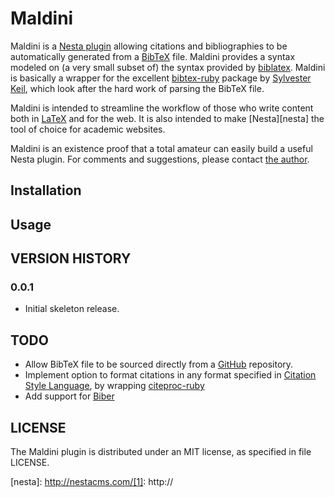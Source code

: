 # Maldini #

Maldini is a [Nesta plugin][nestaplug] allowing citations and bibliographies to be automatically generated from a [BibTeX][bibtex] file. Maldini provides a syntax modeled on (a very small subset of) the syntax provided by [biblatex][biblatex].  Maldini is basically a wrapper for the excellent [bibtex-ruby][bruby] package by [Sylvester Keil][keil], which look after the hard work of parsing the BibTeX file.

Maldini is intended to streamline the workflow of those who write content both in [LaTeX][latex] and for the web.  It is also intended to make [Nesta][nesta] the tool of choice for academic websites.

Maldini is an existence proof that a total amateur can easily build a useful Nesta plugin.  For comments and suggestions, please contact [the author][brad].

## Installation ##

## Usage ##

## VERSION HISTORY ##

### 0.0.1 ###

- Initial skeleton release.

## TODO ##

- Allow BibTeX file to be sourced directly from a [GitHub][github] repository.
- Implement option to format citations in any format specified in [Citation Style Language][csl], by wrapping [citeproc-ruby][cruby]
- Add support for [Biber][biber]

## LICENSE ##

The Maldini plugin is distributed under an MIT license, as specified in file LICENSE.

[biber]: http://biblatex-biber.sourceforge.net/
[biblatex]: http://ctan.math.utah.edu/ctan/tex-archive/help/Catalogue/entries/biblatex.html
[bibtex]: http://www.ctan.org/pkg/bibtex
[brad]: http://bweslake.org/
[bruby]: http://inukshuk.github.com/bibtex-ruby/
[cruby]: https://github.com/inukshuk/citeproc-ruby
[csl]: http://citationstyles.org/
[github]: http://github.com/
[keil]: http://sylvester.keil.or.at/
[latex]: http://www.latex-project.org/
[nestaplug]: nestacms.com/docs/plugins/
[nesta]: http://nestacms.com/[1]: http://
